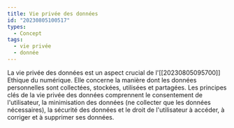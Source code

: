 ```yaml
---
title: Vie privée des données
id: "20230805100517"
types:
  - Concept
tags:
  - vie privée
  - donnée
---
```


La vie privée des données est un aspect crucial de l'[[20230805095700]] Ethique du numérique. Elle concerne la manière dont les données personnelles sont collectées, stockées, utilisées et partagées. Les principes clés de la vie privée des données comprennent le consentement de l'utilisateur, la minimisation des données (ne collecter que les données nécessaires), la sécurité des données et le droit de l'utilisateur à accéder, à corriger et à supprimer ses données.